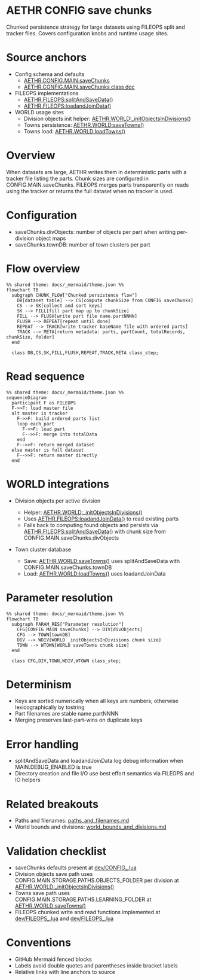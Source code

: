 # AETHR CONFIG save chunks

Chunked persistence strategy for large datasets using FILEOPS split and tracker files. Covers configuration knobs and runtime usage sites.

# Source anchors

- Config schema and defaults
  - [AETHR.CONFIG.MAIN.saveChunks](../../dev/CONFIG_.lua:240)
  - [AETHR.CONFIG.MAIN.saveChunks class doc](../../dev/CONFIG_.lua:159)
- FILEOPS implementations
  - [AETHR.FILEOPS:splitAndSaveData()](../../dev/FILEOPS_.lua:246)
  - [AETHR.FILEOPS:loadandJoinData()](../../dev/FILEOPS_.lua:329)
- WORLD usage sites
  - Division objects init helper: [AETHR.WORLD:_initObjectsInDivisions()](../../dev/WORLD.lua:1395)
  - Towns persistence: [AETHR.WORLD:saveTowns()](../../dev/WORLD.lua:1541)
  - Towns load: [AETHR.WORLD:loadTowns()](../../dev/WORLD.lua:1529)

# Overview

When datasets are large, AETHR writes them in deterministic parts with a tracker file listing the parts. Chunk sizes are configured in CONFIG.MAIN.saveChunks. FILEOPS merges parts transparently on reads using the tracker or returns the full dataset when no tracker is used.

# Configuration

- saveChunks.divObjects: number of objects per part when writing per-division object maps
- saveChunks.townDB: number of town clusters per part

# Flow overview

```mermaid
%% shared theme: docs/_mermaid/theme.json %%
flowchart TB
  subgraph CHUNK_FLOW["Chunked persistence flow"]
    DB[dataset table] --> CS[compute chunkSize from CONFIG saveChunks]
    CS --> SK[collect and sort keys]
    SK --> FILL[fill part map up to chunkSize]
    FILL --> FLUSH[write part file name.partNNNN]
    FLUSH --> REPEAT[repeat until done]
    REPEAT --> TRACK[write tracker baseName file with ordered parts]
    TRACK --> META[return metadata: parts, partCount, totalRecords, chunkSize, folder]
  end

  class DB,CS,SK,FILL,FLUSH,REPEAT,TRACK,META class_step;
```

# Read sequence

```mermaid
%% shared theme: docs/_mermaid/theme.json %%
sequenceDiagram
  participant F as FILEOPS
  F->>F: load master file
  alt master is tracker
    F->>F: build ordered parts list
    loop each part
      F->>F: load part
      F-->>F: merge into totalData
    end
    F-->>F: return merged dataset
  else master is full dataset
    F-->>F: return master directly
  end
```

# WORLD integrations

- Division objects per active division
  - Helper: [AETHR.WORLD:_initObjectsInDivisions()](../../dev/WORLD.lua:1395)
  - Uses [AETHR.FILEOPS:loadandJoinData()](../../dev/FILEOPS_.lua:329) to read existing parts
  - Falls back to computing found objects and persists via [AETHR.FILEOPS:splitAndSaveData()](../../dev/FILEOPS_.lua:246) with chunk size from CONFIG.MAIN.saveChunks.divObjects

- Town cluster database
  - Save: [AETHR.WORLD:saveTowns()](../../dev/WORLD.lua:1541) uses splitAndSaveData with CONFIG.MAIN.saveChunks.townDB
  - Load: [AETHR.WORLD:loadTowns()](../../dev/WORLD.lua:1529) uses loadandJoinData

# Parameter resolution

```mermaid
%% shared theme: docs/_mermaid/theme.json %%
flowchart TB
  subgraph PARAM_RES["Parameter resolution"]
    CFG[CONFIG MAIN saveChunks] --> DIV[divObjects]
    CFG --> TOWN[townDB]
    DIV --> WDIV[WORLD _initObjectsInDivisions chunk size]
    TOWN --> WTOWN[WORLD saveTowns chunk size]
  end

  class CFG,DIV,TOWN,WDIV,WTOWN class_step;
```

# Determinism

- Keys are sorted numerically when all keys are numbers; otherwise lexicographically by tostring
- Part filenames are stable name.partNNNN
- Merging preserves last-part-wins on duplicate keys

# Error handling

- splitAndSaveData and loadandJoinData log debug information when MAIN.DEBUG_ENABLED is true
- Directory creation and file I/O use best effort semantics via FILEOPS and IO helpers

# Related breakouts

- Paths and filenames: [paths_and_filenames.md](./paths_and_filenames.md)
- World bounds and divisions: [world_bounds_and_divisions.md](./world_bounds_and_divisions.md)

# Validation checklist

- saveChunks defaults present at [dev/CONFIG_.lua](../../dev/CONFIG_.lua:240)
- Division objects save path uses CONFIG.MAIN.STORAGE.PATHS.OBJECTS_FOLDER per division at [AETHR.WORLD:_initObjectsInDivisions()](../../dev/WORLD.lua:1395)
- Towns save path uses CONFIG.MAIN.STORAGE.PATHS.LEARNING_FOLDER at [AETHR.WORLD:saveTowns()](../../dev/WORLD.lua:1543)
- FILEOPS chunked write and read functions implemented at [dev/FILEOPS_.lua](../../dev/FILEOPS_.lua:246) and [dev/FILEOPS_.lua](../../dev/FILEOPS_.lua:329)

# Conventions

- GitHub Mermaid fenced blocks
- Labels avoid double quotes and parentheses inside bracket labels
- Relative links with line anchors to source